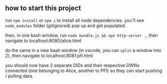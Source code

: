 ## how to start this project

run `npm install` or `npm i` to install all node dependencies. you'll see `node_modules` folder (gitignored) pop up and get populated.

then, in one bash window, run `node bundle.js && npx http-server .`, then navigate to localhost:8080/alice.html

do the same in a new bash window (in vscode, you can `split` a window into 2), then navigate to localhost:8081:pfi.html

you should now have 2 separate DIDs and their respective DWNs connected (one belonging to Alice, another to PFI) so they can start pushing / pulling data.